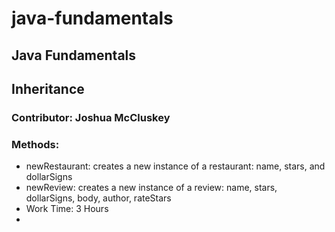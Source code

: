 # java-fundamentals

## Java Fundamentals

## Inheritance

### Contributor: Joshua McCluskey

### Methods:

- newRestaurant: creates a new instance of a restaurant: name, stars, and dollarSigns
- newReview: creates a new instance of a review: name, stars, dollarSigns, body, author, rateStars
- Work Time: 3 Hours
- 
